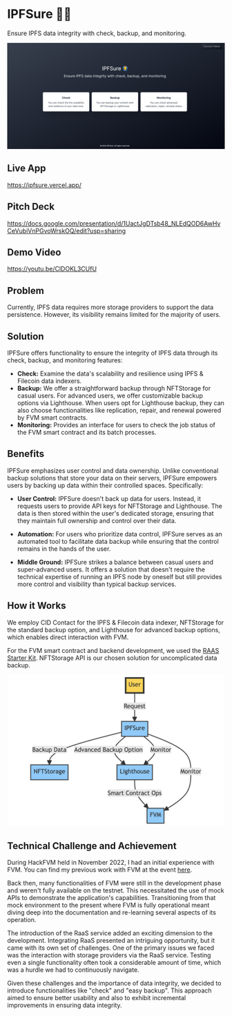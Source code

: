# IPFSure 🙆‍♂️

Ensure IPFS data integrity with check, backup, and monitoring.

![screen](./docs/screen-1.png)

## Live App

https://ipfsure.vercel.app/

## Pitch Deck

https://docs.google.com/presentation/d/1UactJgDTsb48_NLEdQOD6AwHvCeVubiVnPGvoWrskOQ/edit?usp=sharing

## Demo Video

https://youtu.be/ClDOKL3CUfU

## Problem

Currently, IPFS data requires more storage providers to support the data persistence. However, its visibility remains limited for the majority of users.

## Solution

IPFSure offers functionality to ensure the integrity of IPFS data through its check, backup, and monitoring features:

- **Check:** Examine the data's scalability and resilience using IPFS & Filecoin data indexers.
- **Backup:** We offer a straightforward backup through NFTStorage for casual users. For advanced users, we offer customizable backup options via Lighthouse. When users opt for Lighthouse backup, they can also choose functionalities like replication, repair, and renewal powered by FVM smart contracts.
- **Monitoring:** Provides an interface for users to check the job status of the FVM smart contract and its batch processes.

## Benefits

IPFSure emphasizes user control and data ownership. Unlike conventional backup solutions that store your data on their servers, IPFSure empowers users by backing up data within their controlled spaces. Specifically:

- **User Control:** IPFSure doesn't back up data for users. Instead, it requests users to provide API keys for NFTStorage and Lighthouse. The data is then stored within the user's dedicated storage, ensuring that they maintain full ownership and control over their data.
- **Automation:** For users who prioritize data control, IPFSure serves as an automated tool to facilitate data backup while ensuring that the control remains in the hands of the user.

- **Middle Ground:** IPFSure strikes a balance between casual users and super-advanced users. It offers a solution that doesn't require the technical expertise of running an IPFS node by oneself but still provides more control and visibility than typical backup services.

## How it Works

We employ CID Contact for the IPFS & Filecoin data indexer, NFTStorage for the standard backup option, and Lighthouse for advanced backup options, which enables direct interaction with FVM.

For the FVM smart contract and backend development, we used the [RAAS Starter Kit](https://github.com/filecoin-project/raas-starter-kit). NFTStorage API is our chosen solution for uncomplicated data backup.

![diagram](./docs/diagram.png)

## Technical Challenge and Achievement

During HackFVM held in November 2022, I had an initial experience with FVM. You can find my previous work with FVM at the event [here](https://ethglobal.com/showcase/podp-proof-of-data-preservation-57v6u).

Back then, many functionalities of FVM were still in the development phase and weren't fully available on the testnet. This necessitated the use of mock APIs to demonstrate the application's capabilities. Transitioning from that mock environment to the present where FVM is fully operational meant diving deep into the documentation and re-learning several aspects of its operation.

The introduction of the RaaS service added an exciting dimension to the development. Integrating RaaS presented an intriguing opportunity, but it came with its own set of challenges. One of the primary issues we faced was the interaction with storage providers via the RaaS service. Testing even a single functionality often took a considerable amount of time, which was a hurdle we had to continuously navigate.

Given these challenges and the importance of data integrity, we decided to introduce functionalities like "check" and "easy backup". This approach aimed to ensure better usability and also to exhibit incremental improvements in ensuring data integrity.
